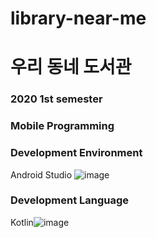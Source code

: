 # library-near-me
# 우리 동네 도서관

### 2020 1st semester
### Mobile Programming

### Development Environment
Android Studio
![image](https://user-images.githubusercontent.com/101695687/190173842-ae670cf3-3345-4ee4-8868-83b181fcc9fa.png)

### Development Language
Kotlin![image](https://user-images.githubusercontent.com/101695687/190173950-dfdfd8a5-556c-43a8-b3eb-d452746ada53.png)

